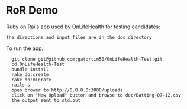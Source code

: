 RoR Demo
========

Ruby on Rails app used by OnLifeHealth for testing candidates:

```
the directions and input files are in the doc directory
```

To run the app:

```
  git clone git@github.com:gatortim50/OnLifeHealth-Test.git
  cd OnLifeHealth-Test
  bundle install
  rake db:create
  rake db:migrate
  rails s
  open brower to http://0.0.0.0:3000/uploads
  click on "New Upload" button and browse to doc/Batting-07-12.csv
  the output sent to std.out
```
